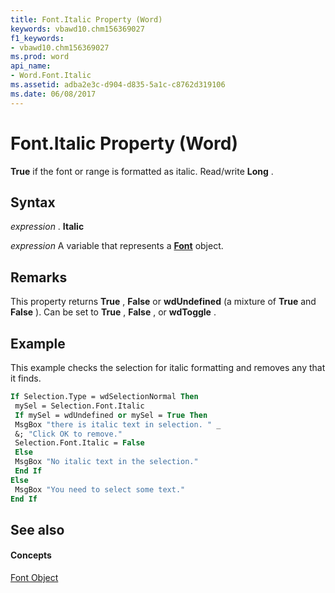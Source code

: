 ```yaml
---
title: Font.Italic Property (Word)
keywords: vbawd10.chm156369027
f1_keywords:
- vbawd10.chm156369027
ms.prod: word
api_name:
- Word.Font.Italic
ms.assetid: adba2e3c-d904-d835-5a1c-c8762d319106
ms.date: 06/08/2017
---
```



# Font.Italic Property (Word)

 **True** if the font or range is formatted as italic. Read/write **Long** .


## Syntax

 _expression_ . **Italic**

 _expression_ A variable that represents a **[Font](font-object-word.md)** object.


## Remarks

This property returns **True** , **False** or **wdUndefined** (a mixture of **True** and **False** ). Can be set to **True** , **False** , or **wdToggle** .


## Example

This example checks the selection for italic formatting and removes any that it finds.


```vb
If Selection.Type = wdSelectionNormal Then 
 mySel = Selection.Font.Italic 
 If mySel = wdUndefined or mySel = True Then 
 MsgBox "there is italic text in selection. " _ 
 &; "Click OK to remove." 
 Selection.Font.Italic = False 
 Else 
 MsgBox "No italic text in the selection." 
 End If 
Else 
 MsgBox "You need to select some text." 
End If
```


## See also


#### Concepts


[Font Object](font-object-word.md)

